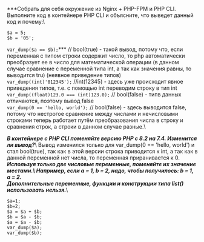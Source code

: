 ***Собрать для себя окружение из Nginx + PHP-FPM и PHP CLI.\
Выполните код в контейнере PHP CLI и объясните, что выведет данный код и почему:\

```
$a = 5;
$b = '05';
```
`var_dump($a == $b);`*** // bool(true) - такой вывод, потому что, если переменная с типом строки содержит число, то php автоматически преобразует ее в число для математической операции (в данном случае сравнение с переменной типа int, а так как значения равны, то выводится tru) (неявное приведение типов)\
`var_dump((int)'012345');` //int(12345) - здесь уже происходит явное приведения типов, т.е. с помощью int переводим строку в тип int\
`var_dump((float)123.0 === (int)123.0);` // bool(false) - типв данных отличаются, поэтому вывод false\
`var_dump(0 == 'hello, world');` // bool(false) - здесь выводится false, потому что нестрогое сравнение между числами и нечисловыми строками теперь работает путём преобразования числа в строку и сравнения строк, а строки в данном случае разные.\

***В контейнере с PHP CLI поменяйте версию PHP с 8.2 на 7.4. Изменится ли вывод?***\  Вывод изменился только для var_dump(0 == 'hello, world') и стал bool(true), так как в этой версии строка приводится к int, а так как в данной переменной нет числа, то переменная приранивается к 0.\
***Используя только две числовые переменные, поменяйте их значение местами.\ Например, если a = 1, b = 2, надо, чтобы получилось: b = 1, a = 2. \
Дополнительные переменные, функции и конструкции типа list() использовать нельзя.***\ 
```
$a=1;
$b=2;
$a = $a + $b;
$b = $a - $b;
$a = $a - $b;
var_dump($a);
var_dump($b);
```



    